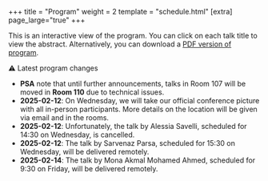+++
title = "Program"
weight = 2
template = "schedule.html"
[extra]
page_large="true"
+++

This is an interactive view of the program. You can click on each talk title to view the abstract. Alternatively, you can download a [PDF version of program](/pdf/BH7%20-%20Program.pdf).

<div class="program-change">

&#9888; Latest program changes

- **PSA** note that until further announcements, talks in Room 107 will be moved in **Room 110** due to technical issues.
- **2025-02-12**: On Wednesday, we will take our official conference picture with all in-person participants. More details on the location will be given via email and in the rooms.
- **2025-02-12**: Unfortunately, the talk by Alessia Savelli, scheduled for 14:30 on Wednesday, is cancelled.
- **2025-02-12**: The talk by Sarvenaz Parsa, scheduled for 15:30 on Wednesday, will be delivered remotely.
- **2025-02-14**: The talk by Mona Akmal Mohamed Ahmed, scheduled for 9:30 on Friday, will be delivered remotely.
</div>
